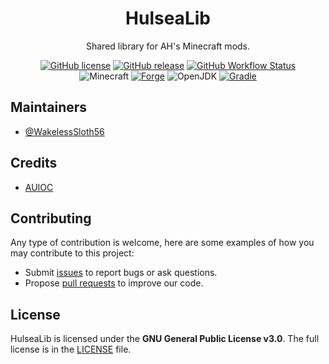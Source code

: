 <h1 align="center">HulseaLib</h1>

<div align="center">

Shared library for AH's Minecraft mods.

[![GitHub license](https://img.shields.io/github/license/auioc/hulsealib-mcmod?style=flat-square)](/LICENSE)
[![GitHub release](https://img.shields.io/github/v/release/auioc/hulsealib-mcmod?style=flat-square)](https://github.com/auioc/hulsealib-mcmod/releases/latest)
[![GitHub Workflow Status](https://img.shields.io/github/actions/workflow/status/auioc/hulsealib-mcmod/dev-build.yml?branch=1.18-forge&label=dev%20build&style=flat-square)](https://github.com/auioc/hulsealib-mcmod/actions/workflows/dev-build.yml)
<br/>
![Minecraft](https://img.shields.io/static/v1?label=Minecraft&message=1.18.2&color=00aa00&style=flat-square)
[![Forge](https://img.shields.io/static/v1?label=Forge&message=40.2.0&color=e04e14&logo=Conda-Forge&style=flat-square)](http://files.minecraftforge.net/net/minecraftforge/forge/index_1.18.2.html)
![OpenJDK](https://img.shields.io/static/v1?label=OpenJDK&message=17&color=brightgreen&logo=java&style=flat-square)
[![Gradle](https://img.shields.io/static/v1?label=Gradle&message=7.3&color=brightgreen&logo=gradle&style=flat-square)](https://docs.gradle.org/7.3/release-notes.html)

</div>

## Maintainers

- [@WakelessSloth56](https://github.com/WakelessSloth56)

## Credits

- [AUIOC](https://www.auioc.com)

## Contributing

Any type of contribution is welcome, here are some examples of how you may contribute to this project:

- Submit [issues](https://github.com/auioc/hulsealib-mcmod/issues) to report bugs or ask questions.
- Propose [pull requests](https://github.com/auioc/hulsealib-mcmod/pulls) to improve our code.

## License

HulseaLib is licensed under the **GNU General Public License v3.0**.
The full license is in the [LICENSE](/LICENSE) file.
